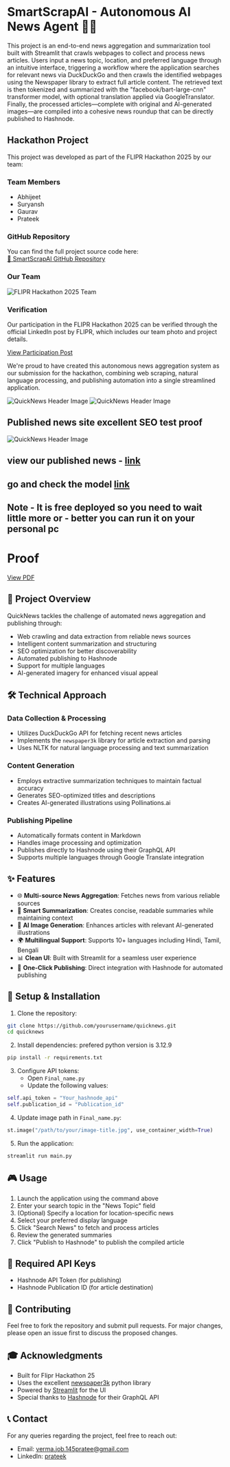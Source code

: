 # SmartScrapAI - Autonomous AI News Agent 🤖📰

This project is an end-to-end news aggregation and summarization tool built with Streamlit that crawls webpages to collect and process news articles. Users input a news topic, location, and preferred language through an intuitive interface, triggering a workflow where the application searches for relevant news via DuckDuckGo and then crawls the identified webpages using the Newspaper library to extract full article content. The retrieved text is then tokenized and summarized with the "facebook/bart-large-cnn" transformer model, with optional translation applied via GoogleTranslator. Finally, the processed articles—complete with original and AI-generated images—are compiled into a cohesive news roundup that can be directly published to Hashnode.

## Hackathon Project

This project was developed as part of the FLIPR Hackathon 2025 by our team:

### Team Members
- Abhijeet
- Suryansh
- Gaurav
- Prateek
  
### GitHub Repository  
You can find the full project source code here:  
[🔗 SmartScrapAI GitHub Repository](https://github.com/prateekverma145/SmartScrapAI)  

### Our Team
![FLIPR Hackathon 2025 Team](https://media.licdn.com/dms/image/v2/D5622AQGVTdKfviJ_Eg/feedshare-shrink_800/B56ZU3CMETHQAk-/0/1740385079361?e=1743638400&v=beta&t=aSILlAfR_DEt0rGVoxyPN4fIrGAeaGXC0QFCvbHTC2I)

### Verification
Our participation in the FLIPR Hackathon 2025 can be verified through the official LinkedIn post by FLIPR, which includes our team photo and project details. 

[View Participation Post](https://www.linkedin.com/posts/fliprlabsindia_teamstrawhats-fliprhackathon25-iitdmkurnool-activity-7299704107253043200-F7py?utm_source=share&utm_medium=member_desktop&rcm=ACoAAD3G-lEBWcKgizxoZsx-q9X-yvXRi51-ync)

We're proud to have created this autonomous news aggregation system as our submission for the hackathon, combining web scraping, natural language processing, and publishing automation into a single streamlined application.

![QuickNews Header Image](assets/ss1.png)
![QuickNews Header Image](assets/ss2.png)
## Published news site excellent SEO test proof
![QuickNews Header Image](assets/seo.jpg)
## view our published news - [link](https://testing-news.hashnode.dev/news-roundup-crime-in-lucknow)

## go and check the model [link](https://huggingface.co/spaces/prateek145/news)
## Note - It is free deployed so you need to wait little more or - better you can run it on your personal pc
# Proof
[View PDF](./assets/published_news.pdf)

## 🎯 Project Overview

QuickNews tackles the challenge of automated news aggregation and publishing through:
- Web crawling and data extraction from reliable news sources
- Intelligent content summarization and structuring
- SEO optimization for better discoverability
- Automated publishing to Hashnode
- Support for multiple languages
- AI-generated imagery for enhanced visual appeal

## 🛠️ Technical Approach

### Data Collection & Processing
- Utilizes DuckDuckGo API for fetching recent news articles
- Implements the `newspaper3k` library for article extraction and parsing
- Uses NLTK for natural language processing and text summarization

### Content Generation
- Employs extractive summarization techniques to maintain factual accuracy
- Generates SEO-optimized titles and descriptions
- Creates AI-generated illustrations using Pollinations.ai

### Publishing Pipeline
- Automatically formats content in Markdown
- Handles image processing and optimization
- Publishes directly to Hashnode using their GraphQL API
- Supports multiple languages through Google Translate integration

## ✨ Features

- 🌐 **Multi-source News Aggregation**: Fetches news from various reliable sources
- 📝 **Smart Summarization**: Creates concise, readable summaries while maintaining context
- 🎨 **AI Image Generation**: Enhances articles with relevant AI-generated illustrations
- 🌍 **Multilingual Support**: Supports 10+ languages including Hindi, Tamil, Bengali
- 📊 **Clean UI**: Built with Streamlit for a seamless user experience
- 🚀 **One-Click Publishing**: Direct integration with Hashnode for automated publishing

## 🔧 Setup & Installation

1. Clone the repository:
```bash
git clone https://github.com/yourusername/quicknews.git
cd quicknews
```

2. Install dependencies:
prefered python version is 3.12.9
```bash
pip install -r requirements.txt
```

3. Configure API tokens:
   - Open `Final_name.py`
   - Update the following values:
```python
self.api_token = "Your_hashnode_api"       
self.publication_id = "Publication_id"
```

4. Update image path in `Final_name.py`:
```python
st.image("/path/to/your/image-title.jpg", use_container_width=True)
```

5. Run the application:
```bash
streamlit run main.py
```

## 🎮 Usage

1. Launch the application using the command above
2. Enter your search topic in the "News Topic" field
3. (Optional) Specify a location for location-specific news
4. Select your preferred display language
5. Click "Search News" to fetch and process articles
6. Review the generated summaries
7. Click "Publish to Hashnode" to publish the compiled article

## 🔑 Required API Keys

- Hashnode API Token (for publishing)
- Hashnode Publication ID (for article destination)

## 🤝 Contributing

Feel free to fork the repository and submit pull requests. For major changes, please open an issue first to discuss the proposed changes.


## 🎓 Acknowledgments

- Built for Flipr Hackathon 25
- Uses the excellent [newspaper3k](https://newspaper.readthedocs.io/) python library
- Powered by [Streamlit](https://streamlit.io/) for the UI
- Special thanks to [Hashnode](https://hashnode.com/) for their GraphQL API

## 📞 Contact

For any queries regarding the project, feel free to reach out:
- Email: verma.job.145pratee@gmail.com
- LinkedIn: [prateek](https://www.linkedin.com/in/prateek-verma-2a202b287)

